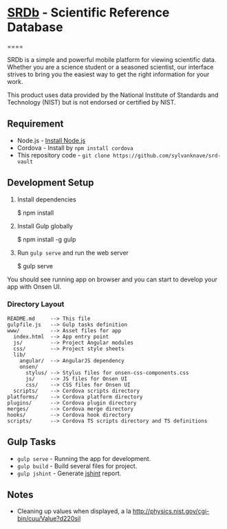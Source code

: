 # [SRDb](http://srdb.io) - Scientific Reference Database
====

SRDb is a simple and powerful mobile platform for viewing scientific data.  Whether you are a science student or a seasoned scientist, our interface strives to bring you the easiest way to get the right information for your work.

This product uses data provided by the National Institute of Standards and Technology (NIST) but is not endorsed or certified by NIST.

## Requirement

 * Node.js - [Install Node.js](http://nodejs.org)
 * Cordova - Install by `npm install cordova`
 * This repository code - `git clone https://github.com/sylvanknave/srd-vault`

## Development Setup

1. Install dependencies

    $ npm install

2. Install Gulp globally

    $ npm install -g gulp

3. Run `gulp serve` and run the web server

    $ gulp serve

You should see running app on browser and you can start to develop your app with Onsen UI.

### Directory Layout

    README.md     --> This file
    gulpfile.js   --> Gulp tasks definition
    www/          --> Asset files for app
      index.html  --> App entry point
      js/         --> Project Angular modules
      css/        --> Project style sheets
      lib/
        angular/  --> AngularJS dependency
        onsen/
          stylus/ --> Stylus files for onsen-css-components.css
          js/     --> JS files for Onsen UI
          css/    --> CSS files for Onsen UI
      scripts/    --> Cordova scripts directory
    platforms/    --> Cordova platform directory
    plugins/      --> Cordova plugin directory
    merges/       --> Cordova merge directory
    hooks/        --> Cordova hook directory
    scripts/      --> Cordova TS scripts directory and TS definitions

## Gulp Tasks

 * `gulp serve` - Running the app for development.
 * `gulp build` - Build several files for project.
 * `gulp jshint` - Generate [jshint](https://github.com/jshint/jshint) report.


## Notes

- Cleaning up values when displayed, a la http://physics.nist.gov/cgi-bin/cuu/Value?d220sil

